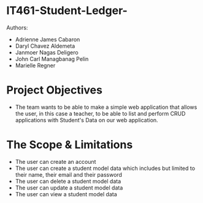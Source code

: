 # IT461-Student-Ledger-
Authors: 
- Adrienne James Cabaron
- Daryl Chavez Aldemeta
- Janmoer Nagas Deligero
- John Carl Managbanag Pelin
- Marielle Regner

# Project Objectives
- The team wants to be able to make a simple web application that allows the user, in this case a teacher, to be able to list and perform CRUD applications with Student's Data on our web application.

# The Scope & Limitations
- The user can create an account
- The user can create a student model data which includes but limited to their name, their email and their password
- The user can delete a student model data
- The user can update a student model data
- The user can view a student model data
